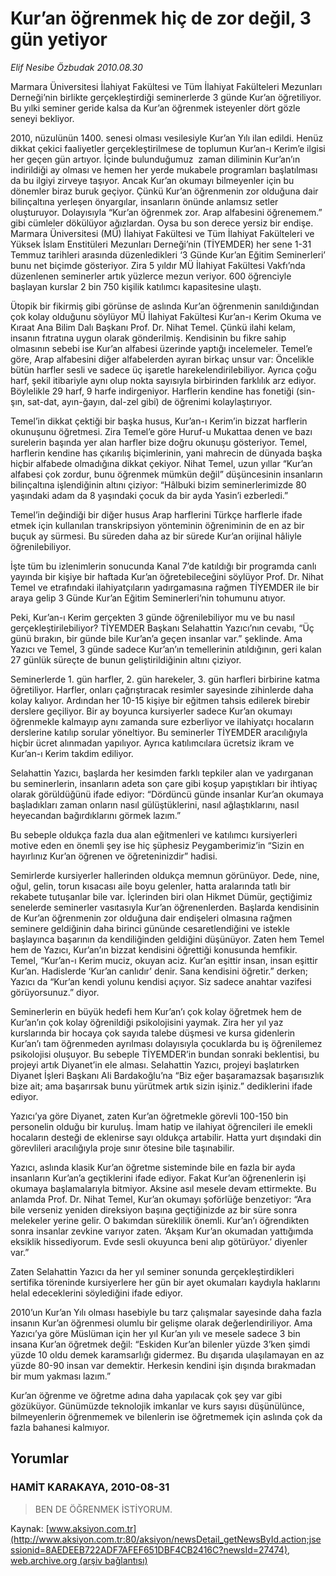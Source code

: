 # Kur’an öğrenmek hiç de zor değil, 3 gün yetiyor

*Elif Nesibe Özbudak 2010.08.30*

<font class="agenda2NewsSpot">
 <p class="MsoNormal">
  Marmara Üniversitesi İlahiyat Fakültesi ve Tüm İlahiyat Fakülteleri Mezunları Derneği’nin birlikte gerçekleştirdiği seminerlerde 3 günde Kur’an öğretiliyor. Bu yılki seminer geride kalsa da Kur’an öğrenmek isteyenler dört gözle seneyi bekliyor.
  <p class="MsoNormal">
  </p>
 </p>
</font>
<font class="newsDetail">
 <p>
 </p>
 <p class="MsoNormal">
  2010, nüzulünün 1400. senesi olması vesilesiyle Kur’an Yılı ilan edildi. Henüz dikkat çekici faaliyetler gerçekleştirilmese de toplumun Kur’an-ı Kerim’e ilgisi her geçen gün artıyor. İçinde bulunduğumuz  zaman diliminin Kur’an’ın indirildiği ay olması ve hemen her yerde mukabele programları başlatılması da bu ilgiyi zirveye taşıyor. Ancak Kur’an okumayı bilmeyenler için bu dönemler biraz buruk geçiyor. Çünkü Kur’an öğrenmenin zor olduğuna dair bilinçaltına yerleşen önyargılar, insanların önünde anlamsız setler oluşturuyor. Dolayısıyla “Kur’an öğrenmek zor. Arap alfabesini öğrenemem.” gibi cümleler dökülüyor ağızlardan. Oysa bu son derece yersiz bir endişe. Marmara Üniversitesi (MÜ) İlahiyat Fakültesi ve Tüm İlahiyat Fakülteleri ve Yüksek İslam Enstitüleri Mezunları Derneği’nin (TİYEMDER) her sene 1-31 Temmuz tarihleri arasında düzenledikleri
  <span>
  </span>
  ‘3 Günde Kur’an Eğitim Seminerleri’ bunu net biçimde gösteriyor. Zira 5 yıldır MÜ İlahiyat Fakültesi Vakfı’nda düzenlenen seminerler artık yüzlerce mezun veriyor. 600 öğrenciyle başlayan kurslar 2 bin 750 kişilik katılımcı kapasitesine ulaştı.
 </p>
 <p class="MsoNormal">
  Ütopik bir fikirmiş gibi görünse de aslında Kur’an öğrenmenin sanıldığından çok kolay olduğunu söylüyor MÜ İlahiyat Fakültesi Kur’an-ı Kerim Okuma ve Kıraat Ana Bilim Dalı Başkanı Prof. Dr. Nihat Temel. Çünkü ilahi kelam, insanın fıtratına uygun olarak gönderilmiş. Kendisinin bu fikre sahip olmasının sebebi ise Kur’an alfabesi üzerinde yaptığı incelemeler. Temel’e göre, Arap alfabesini diğer alfabelerden ayıran birkaç unsur var: Öncelikle bütün harfler sesli ve sadece üç işaretle harekelendirilebiliyor. Ayrıca çoğu harf, şekil itibariyle aynı olup nokta sayısıyla birbirinden farklılık arz ediyor. Böylelikle 29 harf, 9 harfe indirgeniyor. Harflerin kendine has fonetiği (sin-şın, sat-dat, ayın-ğayın, dal-zel gibi) de öğrenimi kolaylaştırıyor.
 </p>
 <p class="MsoNormal">
  Temel’in dikkat çektiği bir başka husus, Kur’an-ı Kerim’in bizzat harflerin okunuşunu öğretmesi. Zira Temel’e göre Huruf-u Mukattaa denen ve bazı surelerin başında yer alan harfler bize doğru okunuşu gösteriyor. Temel, harflerin kendine has çıkarılış biçimlerinin, yani mahrecin de dünyada başka hiçbir alfabede olmadığına dikkat çekiyor. Nihat Temel, uzun yıllar “Kur’an alfabesi çok zordur, bunu öğrenmek mümkün değil” düşüncesinin insanların bilinçaltına işlendiğinin altını çiziyor: “Hâlbuki bizim seminerlerimizde 80 yaşındaki adam da 8 yaşındaki çocuk da bir ayda Yasin’i ezberledi.”
 </p>
 <p class="MsoNormal">
  Temel’in değindiği bir diğer husus Arap harflerini Türkçe harflerle ifade etmek için kullanılan transkripsiyon yönteminin öğreniminin de en az bir buçuk ay sürmesi. Bu süreden daha az bir sürede Kur’an orijinal hâliyle öğrenilebiliyor.
 </p>
 <p class="MsoNormal">
  İşte tüm bu izlenimlerin sonucunda Kanal 7’de katıldığı bir programda canlı yayında bir kişiye bir haftada Kur’an öğretebileceğini söylüyor Prof. Dr. Nihat Temel ve etrafındaki ilahiyatçıların yadırgamasına rağmen TİYEMDER ile bir araya gelip 3 Günde Kur’an Eğitim Seminerleri’nin tohumunu atıyor.
 </p>
 <p class="MsoNormal">
  Peki, Kur’an-ı Kerim gerçekten 3 günde öğrenilebiliyor mu ve bu nasıl gerçekleştirilebiliyor? TİYEMDER Başkanı Selahattin Yazıcı’nın cevabı, “Üç günü bırakın, bir günde bile Kur’an’a geçen insanlar var.” şeklinde. Ama Yazıcı ve Temel, 3 günde sadece Kur’an’ın temellerinin atıldığının, geri kalan 27 günlük süreçte de bunun geliştirildiğinin altını çiziyor.
 </p>
 <p class="MsoNormal">
  Seminerlerde 1. gün harfler, 2. gün harekeler, 3. gün harfleri birbirine katma öğretiliyor. Harfler, onları çağrıştıracak resimler sayesinde zihinlerde daha kolay kalıyor. Ardından her 10-15 kişiye bir eğitmen tahsis edilerek birebir derslere geçiliyor. Bir ay boyunca kursiyerler sadece Kur’an okumayı öğrenmekle kalmayıp aynı zamanda sure ezberliyor ve ilahiyatçı hocaların derslerine katılıp sorular yöneltiyor. Bu seminerler TİYEMDER aracılığıyla hiçbir ücret alınmadan yapılıyor. Ayrıca katılımcılara ücretsiz ikram ve Kur’an-ı Kerim takdim ediliyor.
 </p>
 <p class="MsoNormal">
  Selahattin Yazıcı, başlarda her kesimden farklı tepkiler alan ve yadırganan bu seminerlerin, insanların adeta son çare gibi koşup yapıştıkları bir ihtiyaç olarak görüldüğünü ifade ediyor: “Dördüncü günde insanlar Kur’an okumaya başladıkları zaman onların nasıl gülüştüklerini, nasıl ağlaştıklarını, nasıl heyecandan bağırdıklarını görmek lazım.”
 </p>
 <p class="MsoNormal">
  Bu sebeple oldukça fazla dua alan eğitmenleri ve katılımcı kursiyerleri motive eden en önemli şey ise hiç şüphesiz Peygamberimiz’in “Sizin en hayırlınız Kur’an öğrenen ve öğreteninizdir” hadisi.
  <span>
  </span>
 </p>
 <p class="MsoNormal">
  Semirlerde kursiyerler hallerinden oldukça memnun görünüyor. Dede, nine, oğul, gelin, torun kısacası aile boyu gelenler, hatta aralarında tatlı bir rekabete tutuşanlar bile var. İçlerinden biri olan Hikmet Dümür, geçtiğimiz senelerde seminerler vasıtasıyla Kur’an öğrenenlerden. Başlarda kendisinin de Kur’an öğrenmenin zor olduğuna dair endişeleri olmasına rağmen seminere geldiğinin daha birinci gününde cesaretlendiğini ve istekle başlayınca başarının da kendiliğinden geldiğini düşünüyor. Zaten hem Temel hem de Yazıcı, Kur’an’ın bizzat kendisini öğrettiği konusunda hemfikir. Temel, “Kur’an-ı Kerim muciz, okuyan aciz. Kur’an eşittir insan, insan eşittir Kur’an. Hadislerde ‘Kur’an canlıdır’ denir. Sana kendisini öğretir.” derken; Yazıcı da “Kur’an kendi yolunu kendisi açıyor. Siz sadece anahtar vazifesi görüyorsunuz.” diyor.
 </p>
 <p class="MsoNormal">
  Seminerlerin en büyük hedefi hem Kur’an’ı çok kolay öğretmek hem de Kur’an’ın çok kolay öğrenildiği psikolojisini yaymak. Zira her yıl yaz kurslarında bir hocaya çok sayıda talebe düşmesi ve kursa gidenlerin Kur’an’ı tam öğrenmeden ayrılması dolayısıyla çocuklarda bu iş öğrenilemez psikolojisi oluşuyor. Bu sebeple TİYEMDER’in bundan sonraki beklentisi, bu projeyi artık Diyanet’in ele alması. Selahattin Yazıcı, projeyi başlatırken Diyanet İşleri Başkanı Ali Bardakoğlu’na “Biz eğer başaramazsak başarısızlık bize ait; ama başarırsak bunu yürütmek artık sizin işiniz.” dediklerini ifade ediyor.
 </p>
 <p class="MsoNormal">
  Yazıcı’ya göre Diyanet, zaten Kur’an öğretmekle görevli 100-150 bin personelin olduğu bir kuruluş. İmam hatip ve ilahiyat öğrencileri ile emekli hocaların desteği de eklenirse sayı oldukça artabilir. Hatta yurt dışındaki din görevlileri aracılığıyla proje sınır ötesine bile taşınabilir.
 </p>
 <p class="MsoNormal">
  Yazıcı, aslında klasik Kur’an öğretme sisteminde bile en fazla bir ayda insanların Kur’an’a geçtiklerini ifade ediyor. Fakat Kur’an öğrenenlerin işi okumaya başlamalarıyla bitmiyor. Aksine asıl mesele devam ettirmekte. Bu anlamda Prof. Dr. Nihat Temel, Kur’an okumayı şoförlüğe benzetiyor: “Ara bile verseniz yeniden direksiyon başına geçtiğinizde az bir süre sonra melekeler yerine gelir. O bakımdan süreklilik önemli. Kur’an’ı öğrendikten sonra insanlar zevkine varıyor zaten. ‘Akşam Kur’an okumadan yattığımda eksiklik hissediyorum. Evde sesli okuyunca beni alıp götürüyor.’ diyenler var.”
 </p>
 <p class="MsoNormal">
  Zaten Selahattin Yazıcı da her yıl seminer sonunda gerçekleştirdikleri sertifika töreninde kursiyerlere her gün bir ayet okumaları kaydıyla haklarını helal edeceklerini söylediğini ifade ediyor.
 </p>
 <p class="MsoNormal">
  2010’un Kur’an Yılı olması hasebiyle bu tarz çalışmalar sayesinde daha fazla insanın Kur’an öğrenmesi olumlu bir gelişme olarak değerlendiriliyor. Ama Yazıcı’ya göre Müslüman için her yıl Kur’an yılı ve mesele sadece 3 bin insana Kur’an öğretmek değil: “Eskiden Kur’an bilenler yüzde 3’ken şimdi yüzde 10 oldu demek karamsarlığı gidermez. Bu dışarıda ulaşılamayan en az yüzde 80-90 insan var demektir. Herkesin kendini işin dışında bırakmadan bir mum yakması lazım.”
 </p>
 <p class="MsoNormal">
  Kur’an öğrenme ve öğretme adına daha yapılacak çok şey var gibi gözüküyor. Günümüzde teknolojik imkanlar ve kurs sayısı düşünülünce, bilmeyenlerin öğrenmemek ve bilenlerin ise öğretmemek için aslında çok da fazla bahanesi kalmıyor.
 </p>
 <p>
 </p>
</font>

## Yorumlar

### HAMİT KARAKAYA, 2010-08-31
> BEN DE ÖĞRENMEK İSTİYORUM.

Kaynak: [www.aksiyon.com.tr](http://www.aksiyon.com.tr:80/aksiyon/newsDetail_getNewsById.action;jsessionid=8AEDEEB722ADF7AFEF651DBF4CB2416C?newsId=27474), [web.archive.org (arşiv bağlantısı)](http://web.archive.org/web/20100904071812/http://www.aksiyon.com.tr:80/aksiyon/newsDetail_getNewsById.action;jsessionid=8AEDEEB722ADF7AFEF651DBF4CB2416C?newsId=27474)
